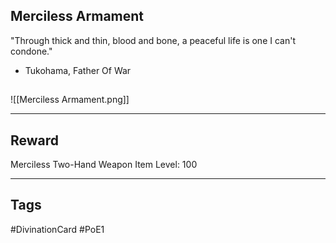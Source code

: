 ## Merciless Armament
"Through thick and thin,
blood and bone,
a peaceful life
is one I can't condone."
- Tukohama, Father Of War
## 
![[Merciless Armament.png]]

---
## Reward
Merciless Two-Hand Weapon
Item Level: 100

---
## Tags
#DivinationCard
#PoE1